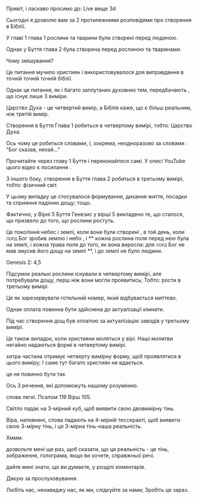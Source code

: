 Привіт, і ласкаво просимо до: Live вище 3d

Сьогодні я дозволю вам за 2 протилежними розповідями про створення в
Біблії.

У главі 1 глава 1 рослини та тварини були створені перед людиною.

Однак у Буття глава 2 була створена перед рослиною та тваринами.

Чому змішування?

Це питання мучило християн і використовувалося для виправдання
в точній точній точній біблії.

Однак це питання, як і багато заплутаних духовних тем, передбачають
, що існує лише 3 виміри.

Царство Духа - це четвертий вимір, а Біблія каже, що
є більш реальним, ніж третій вимір.

Створення в Буття Глава 1 робиться в четвертому вимірі, тобто:
Царство Духа.

Ось чому це робиться словами, і, зокрема, неодноразово за словами
: "Бог сказав, нехай…"

Прочитайте через главу 1 Буття і переконайтеся самі. У описі YouTube цього відео є посилання
.

З іншого боку, створення в Буття глава 2 робиться в третьому
вимірі, тобто: фізичний світ.

У цьому випадку це стосувалося формування, дихання життя, посадки та сприяння падінню
дощу; тощо.

Фактично, у Вірні 5 Буття Генезис у вірші 5 викладено те, що сталося, що призвело до того, що рослини
ростуть.

Це покоління небес і землі, коли вони були створені
, в той день, коли <span class = "smallcaps"> лорд </span> Бог
зробив землю і небо , і ** кожна рослина поля перед нею
була на землі, і кожна трава поля до того, як вона виросла: для
<span class = "smallcaps"> лорд </span> Бог не мав змусив його дощу
на землі **, і до землі не було людини.

Genesis 2: 4,5

Підсумок реальні рослини існували в четвертому вимірі, але потребували
дощу, перш ніж вони могли проявитись; Тобто: рости в третьому вимірі.

Це як зарезервувати готельний номер, який відбувається миттєво.

Однак оплата повинна бути здійснена до актуалізації кімнати.

Під час створення дощ був оплатою за актуалізацію заводів у
третьому вимірі.

Це також випадок, коли християни моляться у вірі. Наші молитви
негайно надаються формі в четвертому вимірі.

хитра частина отримує четверту вимірну форму, щоб проявлятися в
цього виміру; І саме тут багато християн не вдається.

це не повинно бути так.

Ось 3 речення, які допоможуть нашому розумінню.

слова легкі. Псалом 119 Вірш 105.

Світло падає на 3-мірний куб, щоб виявити свою двовимірну тінь.

Віра, наповнені, слова падають на 4-мірній тессеракті, щоб виявити свою
3-мірну тінь, і ця 3-мірна тінь-наша реальність.

Хммм.

дозвольте мені ще раз, щоб сказати, що ця реальність - це тінь, зображення,
голограма, якщо ви хочете, справжньої речі.

дайте мені знати, що ви думаєте, у розділі коментарів.

Дякую за прослуховування.

Любіть нас, ненавиджу нас, як ми, слідкуйте за нами; Зробіть це зараз.